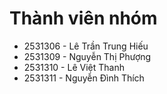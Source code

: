 # Thành viên nhóm
- 2531306	- Lê Trần Trung	Hiếu
- 2531309	- Nguyễn Thị	Phượng
- 2531310	- Lê Việt	Thanh
- 2531311 -	Nguyễn Đình	Thích
